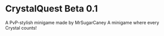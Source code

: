 CrystalQuest Beta 0.1
====================================================
A PvP-stylish minigame made by MrSugarCaney
A minigame where every Crystal counts!